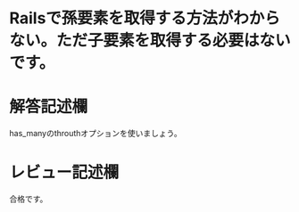 # Railsで孫要素を取得する方法がわからない。ただ子要素を取得する必要はないです。
# 解答記述欄

has_manyのthrouthオプションを使いましょう。





# レビュー記述欄
合格です。
